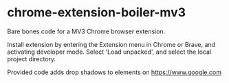 # chrome-extension-boiler-mv3
Bare bones code for a MV3 Chrome browser  extension.  

Install extension by entering the Extension menu in Chrome or Brave, and activating developer mode.  Select 'Load unpacked', and select the local project directory.  

Provided code adds drop shadows to elements on https://www.google.com
